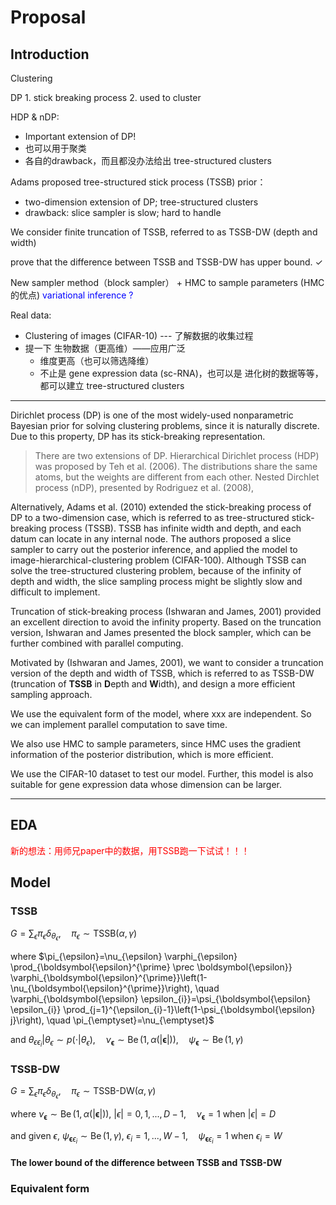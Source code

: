 # Proposal

## Introduction



Clustering

DP 1. stick breaking process 2. used to cluster

HDP & nDP: 

* Important extension of DP!
* 也可以用于聚类
* 各自的drawback，而且都没办法给出 tree-structured clusters

Adams proposed tree-structured stick process (TSSB) prior：

* two-dimension extension of DP; tree-structured clusters
* drawback: slice sampler is slow; hard to handle

We consider finite truncation of TSSB, referred to as TSSB-DW (depth and width)

prove that the difference between TSSB and TSSB-DW has upper bound. $\checkmark$

New sampler method（block sampler） + HMC to sample parameters (HMC 的优点) <font color='blue'> variational inference ? </font>

Real data: 

* Clustering of images (CIFAR-10) --- 了解数据的收集过程
* 提一下 生物数据（更高维）——应用广泛
  * 维度更高（也可以筛选降维）
  * 不止是 gene expression data (sc-RNA)，也可以是 进化树的数据等等，都可以建立 tree-structured clusters



---

Dirichlet process (DP) is one of the most widely-used nonparametric Bayesian prior for solving clustering problems, since it is naturally  discrete. Due to this property, DP has its stick-breaking representation.

> There are two extensions of DP. Hierarchical Dirichlet process (HDP) was proposed by Teh et al. (2006). The distributions share the same atoms, but the weights are different from each other. Nested Dirchlet process (nDP), presented by Rodriguez et al. (2008), 

Alternatively, Adams et al. (2010) extended the stick-breaking process of DP to a two-dimension case, which is referred to as tree-structured stick-breaking process (TSSB). TSSB has infinite width and depth, and each datum can locate in any internal node. The authors proposed a slice sampler to carry out the posterior inference, and applied the model to image-hierarchical-clustering problem (CIFAR-100). Although TSSB can solve the tree-structured clustering problem, because of the infinity of depth and width, the slice sampling process might be slightly slow and difficult to implement.

Truncation of stick-breaking process (Ishwaran and James, 2001) provided an excellent direction to avoid the infinity property. Based on the truncation version, Ishwaran and James presented the block sampler, which can be further combined with parallel computing.

Motivated by (Ishwaran and James, 2001), we want to consider a truncation version of the depth and width of TSSB, which is referred to as TSSB-DW (truncation of **TSSB** in **D**epth and **W**idth), and design a more efficient sampling approach. 

We use the equivalent form of the model, where xxx are independent. So we can implement parallel computation to save time. 

We also use HMC to sample parameters, since HMC uses the gradient information of the posterior distribution, which is more efficient.

We use the CIFAR-10 dataset to test our model. Further, this model is also suitable for gene expression data whose dimension can be larger.





---

## EDA



<font color='red'>新的想法：用师兄paper中的数据，用TSSB跑一下试试！！！</font>



## Model



### TSSB

$G=\sum_{\epsilon} \pi_{\epsilon} \delta_{\theta_{\epsilon}},\quad \pi_{\epsilon}\sim \text{TSSB}(\alpha,\gamma)$ 

where $\pi_{\epsilon}=\nu_{\epsilon} \varphi_{\epsilon} \prod_{\boldsymbol{\epsilon}^{\prime} \prec \boldsymbol{\epsilon}} \varphi_{\boldsymbol{\epsilon}^{\prime}}\left(1-\nu_{\boldsymbol{\epsilon}^{\prime}}\right), \quad \varphi_{\boldsymbol{\epsilon} \epsilon_{i}}=\psi_{\boldsymbol{\epsilon} \epsilon_{i}} \prod_{j=1}^{\epsilon_{i}-1}\left(1-\psi_{\boldsymbol{\epsilon} j}\right), \quad \pi_{\emptyset}=\nu_{\emptyset}$

and $\theta_{\epsilon \epsilon_i}|\theta_{\epsilon} \sim p(\cdot|\theta_{\epsilon}), \quad \nu_{\boldsymbol{\epsilon}} \sim \operatorname{Be}(1, \alpha(|\boldsymbol{\epsilon}|)),\quad \psi_{\boldsymbol{\epsilon}} \sim \operatorname{Be}(1, \gamma)$  

### TSSB-DW

$G=\sum_{\epsilon} \pi_{\epsilon} \delta_{\theta_{\epsilon}},\quad \pi_{\epsilon}\sim \text{TSSB-DW}(\alpha,\gamma)$ 

where $\nu_{\boldsymbol{\epsilon}} \sim \operatorname{Be}(1, \alpha(|\boldsymbol{\epsilon}|)),\ |\epsilon|=0,1,...,D-1,\quad \nu_{\boldsymbol{\epsilon}}=1$ when $|\epsilon|=D$ 

and given $\epsilon$, $\psi_{\boldsymbol{\epsilon}\epsilon_i} \sim \operatorname{Be}(1, \gamma),\ \epsilon_i=1,...,W-1,\quad \psi_{\boldsymbol{\epsilon}\epsilon_i}=1$ when $\epsilon_i=W$ 

#### The lower bound of the difference between TSSB and TSSB-DW





### Equivalent form